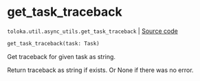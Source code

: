# get_task_traceback
`toloka.util.async_utils.get_task_traceback` | [Source code](https://github.com/Toloka/toloka-kit/blob/v1.0.2/src/util/async_utils.py#L161)

```python
get_task_traceback(task: Task)
```

Get traceback for given task as string.


Return traceback as string if exists. Or None if there was no error.

